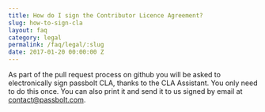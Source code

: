 ```yaml
---
title: How do I sign the Contributor Licence Agreement?
slug: how-to-sign-cla
layout: faq
category: legal
permalink: /faq/legal/:slug
date: 2017-01-20 00:00:00 Z
---
```

As part of the pull request process on github you will be asked to electronically sign passbolt CLA, 
thanks to the CLA Assistant. You only need to do this once. You can also print it and send it to us 
signed by email at [contact@passbolt.com](mailto:contact@passbolt.com).
